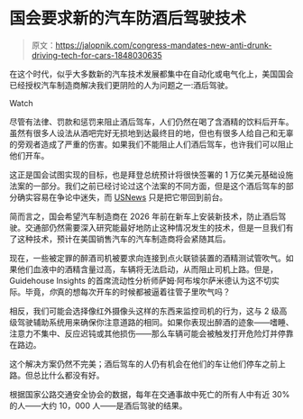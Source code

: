 # 国会要求新的汽车防酒后驾驶技术

> 原文：<https://jalopnik.com/congress-mandates-new-anti-drunk-driving-tech-for-cars-1848030635>

在这个时代，似乎大多数新的汽车技术发展都集中在自动化或电气化上，美国国会已经授权汽车制造商解决我们更阴险的人为问题之一:酒后驾驶。

Watch

尽管有法律、罚款和惩罚来阻止酒后驾车，人们仍然在喝了含酒精的饮料后开车。虽然有很多人设法从酒吧完好无损地到达最终目的地，但也有很多人给自己和无辜的旁观者造成了严重的伤害。如果我们不能阻止人们酒后驾车，也许我们可以阻止他们开车。

这正是国会试图实现的目标，也是拜登总统预计将很快签署的 1 万亿美元基础设施法案的一部分。我们之前已经讨论过这个法案的不同方面，但是这个酒后驾车的部分确实容易在争论中迷失，而 [USNews](https://www.usnews.com/news/business/articles/2021-11-09/congress-mandates-new-car-technology-to-stop-drunken-driving) 只是把它带回到前台。

简而言之，国会希望汽车制造商在 2026 年前在新车上安装新技术，防止酒后驾驶。交通部仍然需要深入研究能最好地防止这种情况发生的技术，但是一旦我们有了这种技术，预计在美国销售汽车的汽车制造商将会紧随其后。

现在，一些被定罪的醉酒司机被要求向连接到点火联锁装置的酒精测试管吹气。如果他们血液中的酒精含量过高，车辆将无法启动，从而阻止司机上路。但是，Guidehouse Insights 的首席流动性分析师萨姆·阿布埃尔萨米德认为这不切实际。毕竟，*你*真的想每次开车的时候都被逼着往管子里吹气吗？

相反，我们可能会选择像红外摄像头这样的东西来监控司机的行为，这与 2 级高级驾驶辅助系统用来确保你注意道路的相同。如果你表现出醉酒的迹象——嗜睡、注意力不集中、反应迟钝或其他损伤——那么车辆可能会被触发打开危险灯并停靠在路边。

这个解决方案仍然不完美；酒后驾车的人仍有机会在他们的车让他们停车之前上路。但总比什么都没有好。

根据国家公路交通安全协会的数据，每年在交通事故中死亡的所有人中有近 30%的人——大约 10，000 人——是酒后驾驶的结果。
